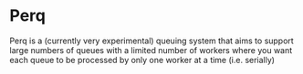 Perq
====

Perq is a (currently very experimental) queuing system that aims to support
large numbers of queues with a limited number of workers where you want each
queue to be processed by only one worker at a time (i.e. serially)
